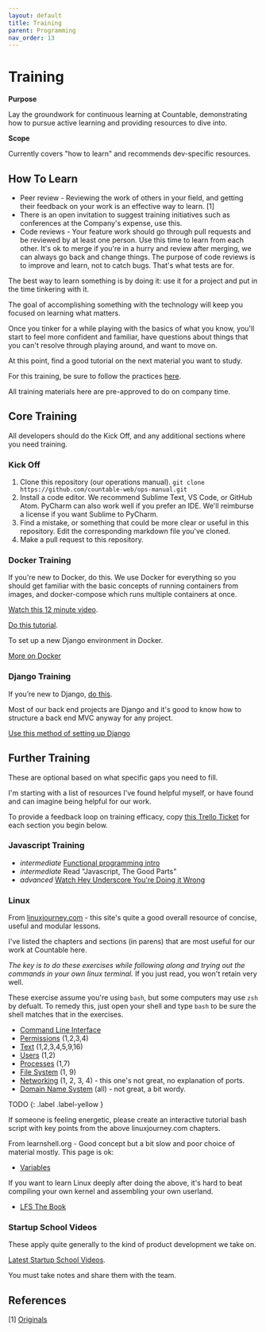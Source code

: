 ```yaml
---
layout: default
title: Training
parent: Programming
nav_order: 13
---
```


# Training

**Purpose**

Lay the groundwork for continuous learning at Countable, demonstrating how to pursue active learning and providing resources to dive into.

**Scope**

Currently covers "how to learn" and recommends dev-specific resources.

## How To Learn

  - Peer review - Reviewing the work of others in your field, and getting their feedback on your work is an effective way to learn.
    \[1\]
  - There is an open invitation to suggest training initiatives such as conferences at the Company's expense, use this.
  - Code reviews - Your feature work should go through pull requests and be reviewed by at least one person. Use this time to learn from each other. It's ok to merge if you're in a hurry and review after merging, we can always go back and change things. The purpose of code reviews is to improve and learn, not to catch bugs. That's what tests are for.

The best way to learn something is by doing it: use it for a project and put in the time tinkering with it. 

The goal of accomplishing something with the technology will keep you focused on learning what matters.

Once you tinker for a while playing with the basics of what you know, you'll start to feel more confident and familiar, have questions about things that you can't resolve through playing around, and want to move on. 

At this point, find a good tutorial on the next material you want to study.

For this training, be sure to follow the practices
[here](PROGRAMMING.md).

All training materials here are pre-approved to do on company time.

## Core Training

All developers should do the Kick Off, and any additional sections where you need training.

### Kick Off

1.  Clone this repository (our operations manual).
    `git clone https://github.com/countable-web/ops-manual.git`
2.  Install a code editor. We recommend Sublime Text, VS Code, or GitHub Atom. PyCharm can also work well if you prefer an IDE. We'll reimburse a license if you want Sublime to PyCharm.
3.  Find a mistake, or something that could be more clear or useful in this repository. Edit the corresponding markdown file you've cloned.
4.  Make a pull request to this repository.

### Docker Training

If you're new to Docker, do this. We use Docker for everything so you should get familiar with the basic concepts of running containers from images, and docker-compose which runs multiple containers at once.

[Watch this 12 minute video](https://hackr.io/tutorial/learn-docker-in-12-minutes).

[Do this tutorial](https://docs.docker.com/compose/django/).

To set up a new Django environment in Docker.

[More on Docker](../../devops/DOCKER/)

### Django Training

If you’re new to Django, [do this](https://docs.djangoproject.com/en/1.11/intro/tutorial01/). 

Most of our back end projects are Django and it's good to know how to structure a back end MVC anyway for any project.

[Use this method of setting up Django](https://docs.docker.com/compose/django/)

## Further Training

These are optional based on what specific gaps you need to fill.

I'm starting with a list of resources I've found helpful myself, or have found and can imagine being helpful for our work.

To provide a feedback loop on training efficacy, copy [this Trello Ticket](https://trello.com/c/rUsXiFoO/3-training-session-tracker-replace-title)
for each section you begin below.

### Javascript Training

  - *intermediate* [Functional programming intro](http://reactivex.io/learnrx/)
  - *intermediate* Read "Javascript, The Good Parts"
  - *advanced* [Watch Hey Underscore You're Doing it Wrong](https://www.youtube.com/watch?v=m3svKOdZijA/)

### Linux

From [linuxjourney.com](http://www.linuxjourney.com) - this site's quite a good overall resource of concise, useful and modular lessons. 

I've listed the chapters and sections (in parens) that are most useful for our work at Countable here.

*The key is to do these exercises while following along and trying out the commands in your own linux terminal.* If you just read, you won't retain very well. 

These exercise assume you're using `bash`, but some computers may use `zsh` by defualt. To remedy this, just open your shell and type `bash` to be sure the shell matches that in the exercises.

  - [Command Line Interface](https://linuxjourney.com/lesson/the-shell)
  - [Permissions](https://linuxjourney.com/lesson/file-permissions)
    (1,2,3,4)
  - [Text](https://linuxjourney.com/lesson/stdout-standard-out-redirect#)
    (1,2,3,4,5,9,16)
  - [Users](https://linuxjourney.com/lesson/users-and-groups) (1,2)
  - [Processes](https://linuxjourney.com/lesson/monitor-processes-ps-command)
    (1,7)
  - [File System](https://linuxjourney.com/lesson/filesystem-hierarchy)
    (1, 9)
  - [Networking](https://linuxjourney.com/lesson/network-basics) (1, 2,
    3, 4) - this one's not great, no explanation of ports.
  - [Domain Name System](https://linuxjourney.com/lesson/what-is-dns)
    (all) - not great, a bit wordy.

TODO
{: .label .label-yellow }

If someone is feeling energetic, please create an interactive tutorial bash script with key points from the above linuxjourney.com chapters.

From learnshell.org - Good concept but a bit slow and poor choice of material mostly. This page is ok:

  - [Variables](https://www.learnshell.org/en/Variables)

If you want to learn Linux deeply after doing the above, it's hard to beat compiling your own kernel and assembling your own userland.

  - [LFS The Book](http://www.linuxfromscratch.org/lfs/view/stable/)

### Startup School Videos

These apply quite generally to the kind of product development we take on. 

[Latest Startup School Videos](https://www.startupschool.org/latest). 

You must take notes and share them with the team.

## References

\[1\]
[Originals](https://www.amazon.ca/Originals-How-Non-Conformists-Move-World/dp/0525429565)

